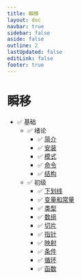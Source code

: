 ```yaml
---
title: 瞬移
layout: doc
navbar: true
sidebar: false
aside: false
outline: 2
lastUpdated: false
editLink: false
footer: true
---
```


# 瞬移

- ✅ 基础
    - ✅ 绪论
        - ✅ [简介](/basic/intro)
        - ✅ [安装](/basic/install)
        - ✅ [模式](/basic/mod)
        - ✅ [命令](/basic/command)
        - ✅ [结构](/basic/structure)
    - ✅ 初级
        - ✅ [下划线](/basic/underline)
        - ✅ [变量和常量](/basic/var)
        - ✅ [类型](/basic/type)
        - ✅ [数组](/basic/array)
        - ✅ [切片](/basic/slice)
        - ✅ [指针](/basic/pointer)
        - ✅ [映射](/basic/map)
        - ✅ [条件](/basic/condition)
        - ✅ [循环](/basic/loop)
        - ✅ [函数](/basic/function)